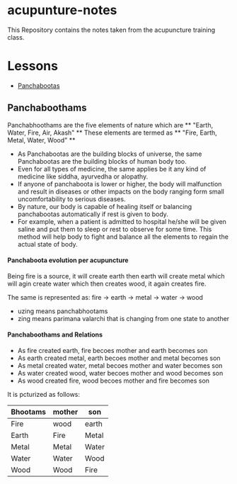 # acupunture-notes

This Repository contains the notes taken from the acupuncture training class.

# Lessons
- [Panchabootas](#Panchaboothams)

## Panchaboothams

Panchabhoothams are the five elements of nature which are ** "Earth, Water, Fire, Air, Akash" **
These elements are termed as ** "Fire, Earth, Metal, Water, Wood" **

- As Panchabootas are the building blocks of universe, 
the same Panchabootas are the building blocks of human body too.
- Even for all types of medicine, the same applies be it any kind of medicine like siddha, ayurvedha or alopathy.
- If anyone of panchaboota is lower or higher, the body will malfunction and result in diseases or other impacts on the body ranging form small uncomfortability to serious diseases.
- By nature, our body is capable of healing itself or balancing panchabootas automatically if rest is given to body.
- For example, when a patient is admitted to hospital he/she will be given saline and put them to sleep or rest to observe for some time. This method will help body to fight and balance all the elements to regain the actual state of body.

#### Panchaboota evolution per acupuncture

Being fire is a source, it will create earth
then earth will create metal which will agin create water which then creates wood, it again creates fire.

The same is represented as:
fire -> earth -> metal -> water -> wood

- uzing means panchabhootams
- zing means parimana valarchi that is changing from one state to another

#### Panchaboothams and Relations

- As fire created earth, fire becoes mother and earth becomes son
- As earth created metal, earth becoes mother and metal becomes son
- As metal created water, metal becoes mother and water becomes son
- As water created wood, water becoes mother and wood becomes son
- As wood created fire, wood becoes mother and fire becomes son

It is pcturized as follows:

| Bhootams | mother | son |
|---|---|---|
| Fire | wood | earth |
| Earth | Fire | Metal |
| Metal | Metal | Water |
| Water | Water | Wood |
| Wood | Wood | Fire |
